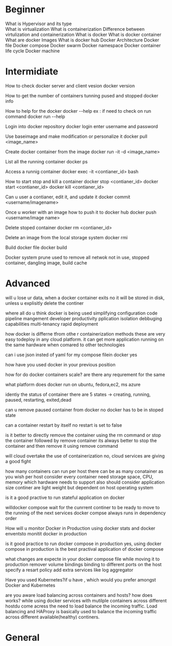 # Beginner

What is Hypervisor and its type\
What is virtualization
What is containerization
Difference between virtulization and containerization
What is docker
What is docker container
What are docker Images
What is docker hub
Docker Architecture
Docker file
Docker compose
Docker swarm
Docker namespace
Docker container life cycle
Docker machine


# Intermidiate

How to check docker server and client vesion
docker version

How to get the number of containers tunning pused and stopped
docker info

How to help for the docker
docker --help
ex :
if need to check on run command
docker run --help

Login into docker repository
docker login
enter username and password

Use baseimage and make modification or personalize it
docker pull <image_name>

Create docker container from the image
docker run -it -d <image_name>

List all the running container
docker ps

Access a runnig container
docker exec -it <contianer_id> bash

How to start stop and kill a container
docker stop <contianer_id> 
docker start <contianer_id> 
docker kill <contianer_id> 

Can u user a contianer, edit it, and update it
docker commit <container id> <username/imagename>

Once u worker with an image how to push it to docker hub
docker push <username/image name>

Delete stoped container
docker rm <contianer_id> 

Delete an image from  the local storage system
docker rmi <image-id>

Build docker file
docker build <path to docker file>

Docker system prune
used to remove all netwok not in use, stopped container, dangling image, build cache


# Advanced
will u lose ur data, when a docker container exits
no it will be stored in disk, unless u explisitly delete the continer

where all do u think docker is being used
simplifying configuration
code pipeline mangement
developer productivity
pplication isolation
debbuging capabilities
multi-tenancy
rapid deployment

how docker is differne tfrom othe r containerization methods
these are very easy todeploy in any cloud platform.
it can get more application running on the same hardware when comared to other technologies

can i use json insted of yaml for my compose filein docker
yes

how have you used docker in your previous position

how for do docker containers scale? are there any requrement for the same

what platform does docker run on
ubuntu, fedora,ec2, ms azure

identiy the status of container
there are 5 states -> creating, running, paused, restarting, exited,dead

can u remove paused container from docker
no
docker has to be in stoped state

can a container restart by itself
no
restart is set to false

is it better to directly remove the container using the rm command or stop the container followed by remove container
its always better to stop the container and then remove it using remove command

will cloud overtake the use of containerization
no,  cloud services are giving a good fight

how many containers can run per host
there can be as many conatainer as you wish per host
consider every container need storage space, CPU, memory which hardware needs to support
also should consider application size
continer are light weight but dependent on host operating system

is it a good practive to run stateful application on docker

willdocker compose wait for the cunrrent continer to be ready to move to the running of the next services
docker compse always runs in dependency order

How will u monitor Docker in Production
using docker stats and docker enventsto monitit docker in production

is it good practice to run docker compose in production
yes, using docker compose in production is the best practival application of docker compose

what changes are expecte in your docker compose file while moving it to production
remover volume bindings
binding to different ports on the host
specify a resart policy
add extra services like log aggregator

Have you used Kubernetes?if u  have , which would you prefer amongst Docker and Kubernetes

are you aware load balancing across containers and hosts? how does works?
while using docker services with mutilple containers across different hostdu come acress the need to load balance the incoming traffic. Load balancing and HAProxy is basically used to balance the incoming traffic across different available(healthy) continers.

# General














